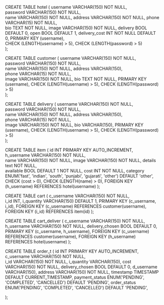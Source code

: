 <!-- CREATE TABLE user
(
  username            VARCHAR(150) NOT NULL,                
  password            VARCHAR(150) NOT NULL,                
  name                VARCHAR(150) NOT NULL,                
  PRIMARY KEY         (username)                             
); -->

CREATE TABLE hotel
(
  username            VARCHAR(150) NOT NULL,                
  password            VARCHAR(150) NOT NULL,                
  name                VARCHAR(150) NOT NULL,
  address            VARCHAR(150) NOT NULL,
  phone            VARCHAR(15) NOT NULL,    
  bio                 TEXT NOT NULL,
  image               VARCHAR(150) NOT NULL,
  delivery            BOOL DEFAULT 0,
  open                BOOL DEFAULT 1,
  delivery_cost        INT NOT NULL DEFAULT 0,
  PRIMARY KEY         (username),   
  CHECK (LENGTH(username) > 5),
  CHECK (LENGTH(password) > 5)   
);

<!-- DELIMITER $$
CREATE TRIGGER trig_username_check BEFORE INSERT ON hotel
FOR EACH ROW 
BEGIN 
IF (NEW.username REGEXP '[A-Za-z0-9]+' ) = 0 THEN 
  SIGNAL SQLSTATE '12345'
     SET MESSAGE_TEXT = 'Wroooong!!!';
END IF; 
END$$
DELIMITER ; -->

CREATE TABLE customer
(
  username            VARCHAR(150) NOT NULL,                
  password            VARCHAR(150) NOT NULL,                
  name                VARCHAR(150) NOT NULL,
  address            VARCHAR(150),    
  phone            VARCHAR(15) NOT NULL,  
  image             VARCHAR(150) NOT NULL,
  bio                 TEXT NOT NULL,
  PRIMARY KEY         (username),
  CHECK (LENGTH(username) > 5),
  CHECK (LENGTH(password) > 5)                           
);

CREATE TABLE delivery
(
  username            VARCHAR(150) NOT NULL,                
  password            VARCHAR(150) NOT NULL,                
  name                VARCHAR(150) NOT NULL,
  address            VARCHAR(150),    
  phone            VARCHAR(15) NOT NULL,  
  image               VARCHAR(150) NOT NULL,
  bio                 VARCHAR(150),
  PRIMARY KEY         (username),
    CHECK (LENGTH(username) > 5),
  CHECK (LENGTH(password) > 5)             
);


CREATE TABLE item
(
  id                    INT PRIMARY KEY AUTO_INCREMENT,                
  h_username            VARCHAR(150) NOT NULL,                
  name                  VARCHAR(150) NOT NULL,
  image                 VARCHAR(150) NOT NULL,
  details               text NOT NULL,    
  available             BOOL DEFAULT 1 NOT NULL,
  cost                  INT NOT NULL,
  category              ENUM('fast', 'indian', 'south', 'punjabi', 'gujarati', 'other') DEFAULT 'other',
  CHECK (cost > 0),
  CHECK (LENGTH(name) > 0),
  FOREIGN KEY (h_username) REFERENCES hotel(username)
);

CREATE TABLE cart
(
  c_username               VARCHAR(150) NOT NULL,                
  i_id                     INT,
  i_quantity               VARCHAR(150) DEFAULT 1,
  PRIMARY KEY         (c_username, i_id),
  FOREIGN KEY (c_username) REFERENCES customer(username),
  FOREIGN KEY (i_id) REFERENCES item(id)
);

CREATE TABLE cart_deliver
(
  c_username               VARCHAR(150) NOT NULL,                
  h_username                    VARCHAR(150) NOT NULL,
  delivery_chosen          BOOL DEFAULT 0,
  PRIMARY KEY         (c_username, h_username),
  FOREIGN KEY (c_username) REFERENCES customer(username),
  FOREIGN KEY (h_username) REFERENCES hotel(username)
);

<!-- CREATE TABLE deliver
(
  id                         INT PRIMARY KEY AUTO_INCREMENT,
  o_id                         INT                
  c_username                 VARCHAR(150) NOT NULL,                
  h_username                 VARCHAR(150) NOT NULL,
); -->


CREATE TABLE order_t
(
  id                         INT PRIMARY KEY AUTO_INCREMENT,                
  c_username                 VARCHAR(150) NOT NULL,                
  i_id                       VARCHAR(150) NOT NULL,
  i_quantity                 VARCHAR(150),
  cost                       VARCHAR(150) NOT NULL,
  delivery_chosen            BOOL DEFAULT 0,
  d_username                 VARCHAR(150),
  address                    VARCHAR(150) NOT NULL,
  timestamp                 TIMESTAMP DEFAULT CURRENT_TIMESTAMP,
  payment_status             ENUM('PENDING', 'COMPLETED', 'CANCELLED') DEFAULT 'PENDING',
  order_status               ENUM('PENDING', 'COMPLETED', 'CANCELLED') DEFAULT 'PENDING',
  
  <!-- FOREIGN KEY (c_username) REFERENCES id(username),
  FOREIGN KEY (i_id) REFERENCES item(username),
  FOREIGN KEY (d_username) REFERENCES delivery(username), -->
);